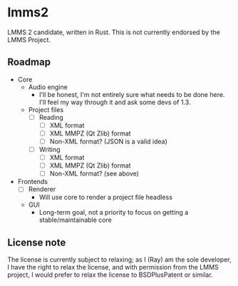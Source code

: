 # lmms2
LMMS 2 candidate, written in Rust. This is not currently endorsed by the LMMS Project.

## Roadmap
* Core
  * Audio engine
    * I'll be honest, I'm not entirely sure what needs to be done here. I'll feel my way through it and ask some devs of 1.3.
  * Project files
    * [ ] Reading
      * [ ] XML format
      * [ ] XML MMPZ (Qt Zlib) format
      * [ ] Non-XML format? (JSON is a valid idea)
    * [ ] Writing
      * [ ] XML format
      * [ ] XML MMPZ (Qt Zlib) format
      * [ ] Non-XML format? (see above)
* Frontends
  * [ ] Renderer
    * Will use core to render a project file headless
  * GUI
    * Long-term goal, not a priority to focus on getting a stable/maintainable core

## License note
The license is currently subject to relaxing; as I (Ray) am the sole developer, I have the right to relax the license, and with permission from the LMMS project, I would prefer to relax the license to BSDPlusPatent or similar.
